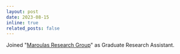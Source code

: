 ```yaml
---
layout: post
date: 2023-08-15
inline: true
related_posts: false
---
```


Joined "[Maroulas Research Group](https://sites.google.com/utk.edu/mrg)" as Graduate Research Assistant.
